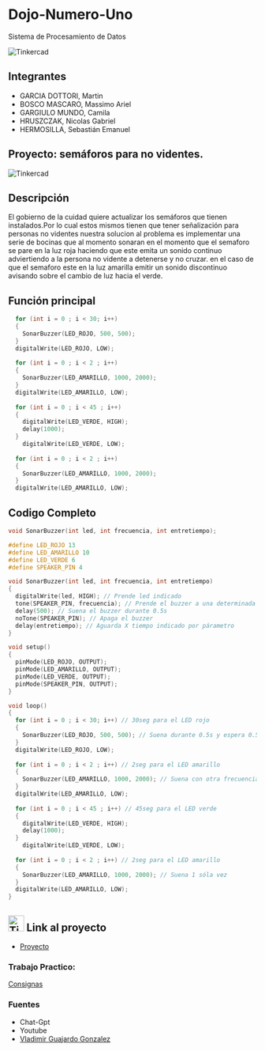 # Dojo-Numero-Uno
Sistema de Procesamiento de Datos

![Tinkercad](https://github.com/magikboy/Dojo-N-mero-Uno/blob/9fda5f55283271cb44782226c9c7c50792b41752/ArduinoTinkercad.jpg)


## Integrantes 
- GARCIA DOTTORI, Martin
- BOSCO MASCARO, Massimo Ariel
- GARGIULO MUNDO, Camila
- HRUSZCZAK, Nicolas Gabriel
- HERMOSILLA, Sebastián Emanuel


## Proyecto: semáforos para no videntes.

![Tinkercad](https://github.com/magikboy/Dojo-N-mero-Uno/blob/770692daa9c53d4364af32aaf11cfe3b324d6a62/imagen_2023-04-22_193837835.png)

## Descripción
El gobierno de la cuidad quiere actualizar los semáforos que tienen instalados.Por lo cual estos mismos tienen que tener señalización para personas no videntes
nuestra solucion al problema es implementar una serie de bocinas que al momento sonaran en el momento que el semaforo se pare en la luz roja haciendo que este emita un sonido continuo adviertiendo a la persona no vidente a detenerse y no cruzar. en el caso de que el semaforo este en la luz amarilla emitir un sonido discontinuo avisando sobre el cambio de luz hacia el verde.


## Función principal
~~~ C++ (lenguaje en el que esta escrito)
  for (int i = 0 ; i < 30; i++)
  {
  	SonarBuzzer(LED_ROJO, 500, 500);
  }
  digitalWrite(LED_ROJO, LOW);
  
  for (int i = 0 ; i < 2 ; i++)
  {
  	SonarBuzzer(LED_AMARILLO, 1000, 2000);
  }
  digitalWrite(LED_AMARILLO, LOW);
  
  for (int i = 0 ; i < 45 ; i++)
  {
  	digitalWrite(LED_VERDE, HIGH);
    delay(1000);
  }
    digitalWrite(LED_VERDE, LOW);
  
  for (int i = 0 ; i < 2 ; i++)
  {
  	SonarBuzzer(LED_AMARILLO, 1000, 2000);
  }
  digitalWrite(LED_AMARILLO, LOW);
~~~


## Codigo Completo
~~~ C++ (lenguaje en el que esta escrito)
void SonarBuzzer(int led, int frecuencia, int entretiempo); 

#define LED_ROJO 13
#define LED_AMARILLO 10
#define LED_VERDE 6
#define SPEAKER_PIN 4

void SonarBuzzer(int led, int frecuencia, int entretiempo)
{
  digitalWrite(led, HIGH); // Prende led indicado
  tone(SPEAKER_PIN, frecuencia); // Prende el buzzer a una determinada frecuencia
  delay(500); // Suena el buzzer durante 0.5s
  noTone(SPEAKER_PIN); // Apaga el buzzer
  delay(entretiempo); // Aguarda X tiempo indicado por párametro
}

void setup()
{
  pinMode(LED_ROJO, OUTPUT);
  pinMode(LED_AMARILLO, OUTPUT);
  pinMode(LED_VERDE, OUTPUT);
  pinMode(SPEAKER_PIN, OUTPUT);
}

void loop()
{
  for (int i = 0 ; i < 30; i++) // 30seg para el LED rojo
  {
  	SonarBuzzer(LED_ROJO, 500, 500); // Suena durante 0.5s y espera 0.5s.
  }
  digitalWrite(LED_ROJO, LOW);
  
  for (int i = 0 ; i < 2 ; i++) // 2seg para el LED amarillo
  {
  	SonarBuzzer(LED_AMARILLO, 1000, 2000); // Suena con otra frecuencia y tiene un delay de 2seg
  }
  digitalWrite(LED_AMARILLO, LOW);
  
  for (int i = 0 ; i < 45 ; i++) // 45seg para el LED verde
  {
  	digitalWrite(LED_VERDE, HIGH);
    delay(1000);
  }
    digitalWrite(LED_VERDE, LOW);
  
  for (int i = 0 ; i < 2 ; i++) // 2seg para el LED amarillo
  {
  	SonarBuzzer(LED_AMARILLO, 1000, 2000); // Suena 1 sóla vez
  }
  digitalWrite(LED_AMARILLO, LOW);
}
~~~





## <img src="https://github.com/magikboy/Dojo-N-mero-Uno/blob/b42c7741a2fb2eaa8a1c813f8f6a0d83be4d35d4/1%20(1).png" alt="Tinkercad" height="32px"> Link al proyecto
- [Proyecto](https://www.tinkercad.com/things/0eFa38BwfAQ-super-migelo-jofo/editel?sharecode=rXB4PgoPveKdescEf7ZKr18V5jzex0wzRh-1nmglAt4)

### Trabajo Practico:
[Consignas](https://github.com/magikboy/Dojo-N-mero-Uno/blob/18c1342eff3a6e0bedfadace646459866021de35/Dojo%20Numero%20Uno.pdf)

### Fuentes
- Chat-Gpt
- Youtube
- [Vladimir Guajardo Gonzalez](https://www.youtube.com/@SethPonder5/videos)

